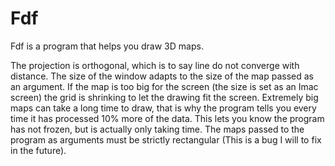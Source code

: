 # Fdf

Fdf is a program that helps you draw 3D maps.

The projection is orthogonal, which is to say line do not converge with distance.
The size of the window adapts to the size of the map passed as an argument. If the map is too big for the screen (the size is set as an Imac screen) the grid is shrinking to let the drawing fit the screen.
Extremely big maps can take a long time to draw, that is why the program tells you every time it has processed 10% more of the data. This lets you know the program has not frozen, but is actually only taking time.
The maps passed to the program as arguments must be strictly rectangular (This is a bug I will to fix in the future).
